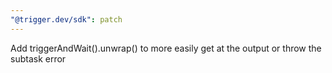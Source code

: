 ```yaml
---
"@trigger.dev/sdk": patch
---
```


Add triggerAndWait().unwrap() to more easily get at the output or throw the subtask error
